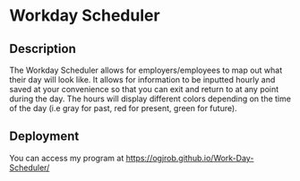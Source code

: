 # Workday Scheduler

## Description

The Workday Scheduler allows for employers/employees to map out what their day will look like. It allows for information to be inputted hourly and saved at your convenience so that you can exit and return to at any point during the day. The hours will display different colors depending on the time of the day (i.e gray for past, red for present, green for future). 

## Deployment

You can access my program at https://ogjrob.github.io/Work-Day-Scheduler/

